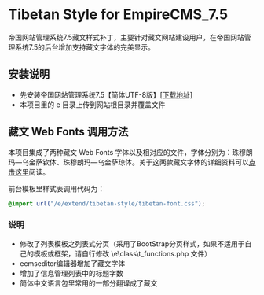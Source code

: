 # Tibetan Style for EmpireCMS_7.5
帝国网站管理系统7.5藏文样式补丁，主要针对藏文网站建设用户，在帝国网站管理系统7.5的后台增加支持藏文字体的完美显示。

## 安装说明
- 先安装帝国网站管理系统7.5【简体UTF-8版】[[下载地址]](http://www.phome.net/download/ "帝国软件下载")
- 本项目里的 e 目录上传到网站根目录并覆盖文件

## 藏文 Web Fonts 调用方法
本项目集成了两种藏文 Web Fonts 字体以及相对应的文件，字体分别为：珠穆朗玛—乌金萨钦体、珠穆朗玛—乌金萨琼体。关于这两款藏文字体的详细资料可以[点击这里](http://yalasoo.com/Chinese/docs/yalasoo_cn_qomolangma_fonts.html "珠穆朗玛系列藏文字体")阅读。

前台模板里样式表调用代码为：
```css
@import url("/e/extend/tibetan-style/tibetan-font.css");
```

### 说明
- 修改了列表模板之列表式分页（采用了BootStrap分页样式，如果不适用于自己的模板或框架，请自行修改 \e\class\t_functions.php 文件）
- ecmseditor编辑器增加了藏文字体
- 增加了信息管理列表中的标题字数
- 简体中文语言包里常用的一部分翻译成了藏文